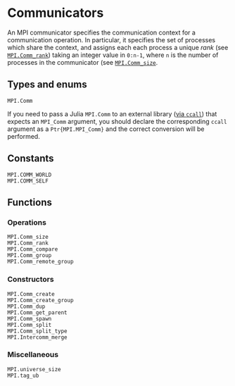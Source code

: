 # Communicators

An MPI communicator specifies the communication context for a communication operation. In
particular, it specifies the set of processes which share the context, and assigns each
each process a unique *rank* (see [`MPI.Comm_rank`](@ref)) taking an integer value in
`0:n-1`, where `n` is the number of processes in the communicator (see
[`MPI.Comm_size`](@ref).

## Types and enums

```@docs
MPI.Comm
```

If you need to pass a Julia `MPI.Comm` to an external library ([via `ccall`](https://docs.julialang.org/en/v1/manual/calling-c-and-fortran-code/)) that expects an `MPI_Comm` argument, you should declare the corresponding `ccall` argument as a `Ptr{MPI.MPI_Comm}` and the correct conversion will be performed.

## Constants

```@docs
MPI.COMM_WORLD
MPI.COMM_SELF
```

## Functions

### Operations

```@docs
MPI.Comm_size
MPI.Comm_rank
MPI.Comm_compare
MPI.Comm_group
MPI.Comm_remote_group
```

### Constructors

```@docs
MPI.Comm_create
MPI.Comm_create_group
MPI.Comm_dup
MPI.Comm_get_parent
MPI.Comm_spawn
MPI.Comm_split
MPI.Comm_split_type
MPI.Intercomm_merge
```

### Miscellaneous

```@docs
MPI.universe_size
MPI.tag_ub
```
